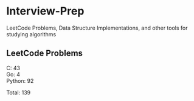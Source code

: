 # Interview-Prep
LeetCode Problems, Data Structure Implementations, and other tools for studying algorithms

## LeetCode Problems
C:      43<br/>
Go:     4<br/>
Python: 92<br/>

Total:  139
